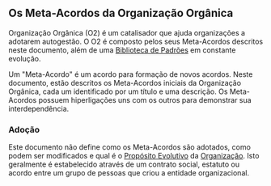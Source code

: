 ## Os Meta-Acordos da Organização Orgânica

Organização Orgânica (O2) é um catalisador que ajuda organizações a adotarem autogestão. O O2 é composto pelos seus Meta-Acordos descritos neste documento, além de uma [Biblioteca de Padrões][biblioteca] em constante evolução.

Um "Meta-Acordo" é um acordo para formação de novos acordos. Neste documento, estão descritos os Meta-Acordos iniciais da Organização Orgânica, cada um identificado por um título e uma descrição. Os Meta-Acordos possuem hiperligações uns com os outros para demonstrar sua interdependência.

### Adoção
Este documento não define como os Meta-Acordos são adotados, como podem ser modificados e qual é o [Propósito Evolutivo][proposito-evolutivo] da [Organização][organizacao]. Isto geralmente é estabelecido através de um contrato social, estatuto ou acordo entre um grupo de pessoas que criou a entidade organizacional.

[biblioteca]: [../biblioteca/README.md]
[proposito-evolutivo]: [organizacao.md#proposito-evolutivo]
[organizacao]: [organizacao.md#organizacao]
